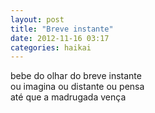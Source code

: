 ```yaml
---
layout: post
title: "Breve instante"
date: 2012-11-16 03:17
categories: haikai
---
```


bebe do olhar do breve instante  
ou imagina ou distante ou pensa  
até que a madrugada vença  
